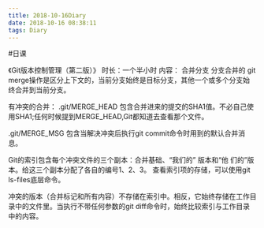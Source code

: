 ```yaml
---
title: 2018-10-16Diary
date: 2018-10-16 08:38:11
tags: Diary
---
```


#日课

《Git版本控制管理（第二版）》
时长：一个半小时
内容：
合并分支
分支合并的
git merge操作是区分上下文的，当前分支始终是目标分支，其他一个或多个分支始终合并到当前分支。

有冲突的合并：
.git/MERGE_HEAD 包含合并进来的提交的SHA1值。不必自己使用SHA1;任何时候提到MERGE_HEAD,Git都知道去查看那个文件。

.git/MERGE_MSG 包含当解决冲突后执行git commit命令时用到的默认合并消息。

Git的索引包含每个冲突文件的三个副本：合并基础、“我们的” 版本和“他 们的”版本。给这三个副本分配了各自的编号1、2、3。
查看索引项的存储，可以使用git ls-files底层命令。

冲突的版本（合并标记和所有内容）不存储在索引中。相反，它始终存储在工作目录中的文件里。当执行不带任何参数的git diff命令时，始终比较索引与工作目录中的内容。



